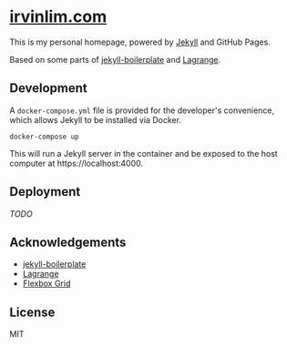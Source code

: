 # [irvinlim.com](https://irvinlim.com)

This is my personal homepage, powered by [Jekyll](https://jekyllrb.com/) and GitHub Pages.

Based on some parts of [jekyll-boilerplate](https://github.com/HugoGiraudel/jekyll-boilerplate) and [Lagrange](https://github.com/LeNPaul/Lagrange).

## Development

A `docker-compose.yml` file is provided for the developer's convenience, which allows Jekyll to be installed via Docker.

```
docker-compose up
```

This will run a Jekyll server in the container and be exposed to the host computer at https://localhost:4000.

## Deployment

*TODO*

## Acknowledgements

- [jekyll-boilerplate](https://github.com/HugoGiraudel/jekyll-boilerplate)
- [Lagrange](https://github.com/LeNPaul/Lagrange)
- [Flexbox Grid](http://flexboxgrid.com/)

## License

MIT
